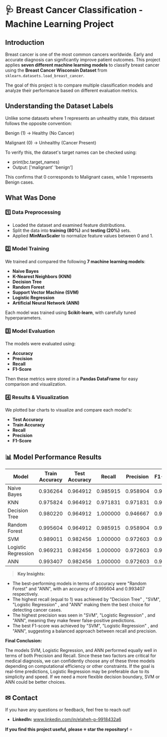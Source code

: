 # 🩺 Breast Cancer Classification - Machine Learning Project

##  Introduction
Breast cancer is one of the most common cancers worldwide. Early and accurate diagnosis can significantly improve patient outcomes. This project applies **seven different machine learning models** to classify breast cancer using the **Breast Cancer Wisconsin Dataset** from `sklearn.datasets.load_breast_cancer`.

The goal of this project is to compare multiple classification models and analyze their performance based on different evaluation metrics.

## Understanding the Dataset Labels

Unlike some datasets where 1 represents an unhealthy state, this dataset follows the opposite convention:

Benign (1) → Healthy (No Cancer)

Malignant (0) → Unhealthy (Cancer Present)

To verify this, the dataset's target names can be checked using:

- print(bc.target_names) 
- Output: ['malignant' 'benign']

This confirms that 0 corresponds to Malignant cases, while 1 represents Benign cases.

## What Was Done
### **1️⃣ Data Preprocessing**
- Loaded the dataset and examined feature distributions.
- Split the data into **training (80%)** and **testing (20%)** sets.
- Applied **MinMaxScaler** to normalize feature values between 0 and 1.

### **2️⃣ Model Training**
We trained and compared the following **7 machine learning models**:
- **Naive Bayes**
- **K-Nearest Neighbors (KNN)**
- **Decision Tree**
- **Random Forest**
- **Support Vector Machine (SVM)**
- **Logistic Regression**
- **Artificial Neural Network (ANN)**

Each model was trained using **Scikit-learn**, with carefully tuned hyperparameters.

### **3️⃣ Model Evaluation**
The models were evaluated using:
- **Accuracy**
- **Precision**
- **Recall**
- **F1-Score**

Then these metrics were stored in a **Pandas DataFrame** for easy comparison and visualization.

### **4️⃣ Results & Visualization**
We plotted bar charts to visualize and compare each model's:
- **Test Accuracy**
- **Train Accuracy**
- **Recall**
- **Precision**
- **F1-Score**

## 📊 Model Performance Results

| Model               | Train Accuracy | Test Accuracy | Recall  | Precision | F1-Score |
|---------------------|---------------|--------------|---------|-----------|----------|
| Naive Bayes        | 0.936264      | 0.964912     | 0.985915 | 0.958904  | 0.972222 |
| KNN                | 0.975824      | 0.964912     | 0.971831 | 0.971831  | 0.971831 |
| Decision Tree      | 0.980220      | 0.964912     | 1.000000 | 0.946667  | 0.972603 |
| Random Forest      | 0.995604      | 0.964912     | 0.985915 | 0.958904  | 0.972222 |
| SVM                | 0.989011      | 0.982456     | 1.000000 | 0.972603  | 0.986111 |
| Logistic Regression| 0.969231      | 0.982456     | 1.000000 | 0.972603  | 0.986111 |
| ANN                | 0.993407      | 0.982456     | 1.000000 | 0.972603  | 0.986111 |



>  **Key Insights:**
- The best-performing models in terms of accuracy were "Random Forest" and "ANN", with an accuracy of  0.995604  and  0.993407 respectively.
- The highest recall (equal to 1) was achieved by "Decision Tree" , "SVM", "Logistic Regression" , and "ANN" making them the best choice for detecting cancer cases.
- The highest precision was seen in "SVM", "Logistic Regression" , and "ANN", meaning they make fewer false-positive predictions.
- The best F1-score was achieved by "SVM", "Logistic Regression" , and "ANN", suggesting a balanced approach between recall and precision.

**Final Conclusion:**

The models SVM, Logistic Regression, and ANN performed equally well in terms of both Precision and Recall.
Since these two factors are critical for medical diagnosis, we can confidently choose any of these three models depending on computational efficiency or other constraints.
If the goal is real-time predictions, Logistic Regression may be preferable due to its simplicity and speed.
If we need a more flexible decision boundary, SVM or ANN could be better choices.

## ✉ Contact
If you have any questions or feedback, feel free to reach out!
- **LinkedIn:** www.linkedin.com/in/elaheh-p-9918432a6

 **If you find this project useful, please ⭐ star the repository!** ⭐


